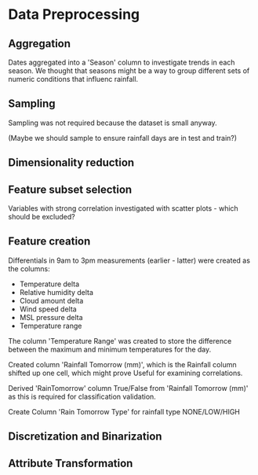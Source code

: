 # Data Preprocessing

## Aggregation

Dates aggregated into a 'Season' column to investigate trends in each season. We thought that seasons might be a way to group different sets of numeric conditions that influenc rainfall.

## Sampling

Sampling was not required because the dataset is small anyway.

(Maybe we should sample to ensure rainfall days are in test and train?)

## Dimensionality reduction


## Feature subset selection

Variables with strong correlation investigated with scatter plots - which should be excluded?

## Feature creation

Differentials in 9am to 3pm measurements (earlier - latter) were created as the columns:
- Temperature delta
- Relative humidity delta
- Cloud amount delta
- Wind speed delta
- MSL pressure delta
- Temperature range

The column 'Temperature Range' was created to store the difference between the maximum and minimum temperatures for the day.

Created column 'Rainfall Tomorrow (mm)', which is the Rainfall column shifted up one cell, which might prove Useful for examining correlations.

Derived 'RainTomorrow' column True/False from 'Rainfall Tomorrow (mm)' as this is required for classification validation.

Create Column 'Rain Tomorrow Type' for rainfall type NONE/LOW/HIGH

## Discretization and Binarization

## Attribute Transformation
